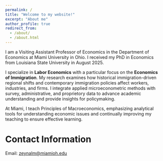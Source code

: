 ```yaml
---
permalink: /
title: "Welcome to my website!"
excerpt: "About me"
author_profile: true
redirect_from: 
  - /about/
  - /about.html
---
```


I am a Visiting Assistant Professor of Economics in the Department of Economics at Miami University in Ohio. I received my PhD in Economics from Louisiana State University in August 2025.

I specialize in **Labor Economics** with a particular focus on the **Economics of Immigration**. My research examines how historical immigration-driven regional shifts and contemporary immigration policies affect workers, industries, and firms. I integrate applied microeconometric methods with survey, administrative, and proprietory data to advance academic understanding and provide insights for policymaking.

At Miami, I teach Principles of Macroeconomics, emphasizing analytical tools for understanding economic issues and continually improving my teaching to ensure effective learning.

Contact Information
======

Email: [zeynalm@miamioh.edu](mailto:zeynalm@miamioh.edu)
